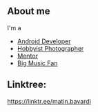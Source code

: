 ## About me
I'm a
- [Android Developer](https://liberoapp.ca/)
- [Hobbyist Photographer](https://diansoha.com)
- [Mentor](https://sites.google.com/site/cafeplanck/home)
- [Big Music Fan](https://sites.google.com/view/liberomusics)

<!---
### Currently Working on 
- [Libero platform](https://liberoapp.ca/)

### Educations
- Medical Laboratory Sciences 
  - University of Tehran (1988-1992)
- Theoretical Physics 
  - University Of Montreal (2005-2009)

### Awards
- Honour medal of Foreign Affairs - France    
December 2004   
Issued by, France Prime Minister Jean-Pierre Raffarin, on the proposal of the Ministry of Foreign Affairs.   
> This prestigious award is a French decoration, created at the beginning of the Third Republic, to reward outstanding services to the French cause, and to recognize acts of courage and devotion to duties performed for French citizens outside of France.

--->


## Linktree:
https://linktr.ee/matin.bavardi

